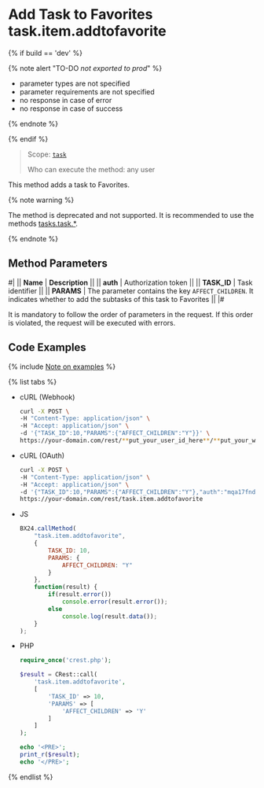 # Add Task to Favorites task.item.addtofavorite

{% if build == 'dev' %}

{% note alert "TO-DO _not exported to prod_" %}

- parameter types are not specified
- parameter requirements are not specified
- no response in case of error
- no response in case of success
 
{% endnote %}

{% endif %}

> Scope: [`task`](../../../scopes/permissions.md)
>
> Who can execute the method: any user

This method adds a task to Favorites.

{% note warning %}

The method is deprecated and not supported. It is recommended to use the methods [tasks.task.*](../../index.md).

{% endnote %}

## Method Parameters

#|
|| **Name** | **Description** ||
|| **auth** | Authorization token ||
|| **TASK_ID** | Task identifier ||
|| **PARAMS** | The parameter contains the key `AFFECT_CHILDREN`. It indicates whether to add the subtasks of this task to Favorites ||
|#

It is mandatory to follow the order of parameters in the request. If this order is violated, the request will be executed with errors.

## Code Examples

{% include [Note on examples](../../../../_includes/examples.md) %}

{% list tabs %}

- cURL (Webhook)

    ```bash
    curl -X POST \
    -H "Content-Type: application/json" \
    -H "Accept: application/json" \
    -d '{"TASK_ID":10,"PARAMS":{"AFFECT_CHILDREN":"Y"}}' \
    https://your-domain.com/rest/**put_your_user_id_here**/**put_your_webhook_here**/task.item.addtofavorite
    ```

- cURL (OAuth)

    ```bash
    curl -X POST \
    -H "Content-Type: application/json" \
    -H "Accept: application/json" \
    -d '{"TASK_ID":10,"PARAMS":{"AFFECT_CHILDREN":"Y"},"auth":"mqa17fnd5cth4rpwtizyl49tbnzp7omf"}' \
    https://your-domain.com/rest/task.item.addtofavorite
    ```

- JS

    ```js
    BX24.callMethod(
        "task.item.addtofavorite",
        {
            TASK_ID: 10,
            PARAMS: {
                AFFECT_CHILDREN: "Y"
            }
        },
        function(result) {
            if(result.error())
                console.error(result.error());
            else
                console.log(result.data());
        }
    );
    ```

- PHP

    ```php
    require_once('crest.php');

    $result = CRest::call(
        'task.item.addtofavorite',
        [
            'TASK_ID' => 10,
            'PARAMS' => [
                'AFFECT_CHILDREN' => 'Y'
            ]
        ]
    );

    echo '<PRE>';
    print_r($result);
    echo '</PRE>';
    ```

{% endlist %}
